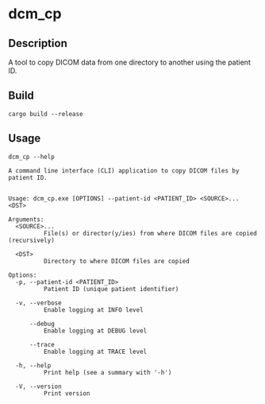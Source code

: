 # dcm_cp

## Description

A tool to copy DICOM data from one directory to another using the patient ID.

## Build

```shell
cargo build --release
```

## Usage

```shell
dcm_cp --help

A command line interface (CLI) application to copy DICOM files by patient ID.


Usage: dcm_cp.exe [OPTIONS] --patient-id <PATIENT_ID> <SOURCE>... <DST>

Arguments:
  <SOURCE>...
          File(s) or director(y/ies) from where DICOM files are copied (recursively)

  <DST>
          Directory to where DICOM files are copied

Options:
  -p, --patient-id <PATIENT_ID>
          Patient ID (unique patient identifier)

  -v, --verbose
          Enable logging at INFO level

      --debug
          Enable logging at DEBUG level

      --trace
          Enable logging at TRACE level

  -h, --help
          Print help (see a summary with '-h')

  -V, --version
          Print version
```